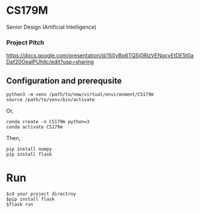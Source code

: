 # CS179M
Senior Design (Artificial Intelligence)
### Project Pitch 
https://docs.google.com/presentation/d/150yBp6TQSj0RlzVENqcyEtDE5t0aDaf20OealPUhjtc/edit?usp=sharing

## Configuration and prerequsite
```shell
python3 -m venv /path/to/new/virtual/environment/CS179m
source /path/to/venv/bin/activate
```
Or,
```shell
conda create -n CS179m python=3
conda activate CS179m
```
Then,
```shell
pip install numpy
pip install flask
```

# Run

```
$cd your project directroy
$pip install flask
$flask run
```
